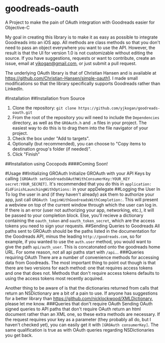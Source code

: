 goodreads-oauth
===============

A Project to make the pain of OAuth integration with Goodreads easier for Objective-C

My goal in creating this library is to make it as easy as possible to integrate Goodreads into an iOS app. All methods are class methods so that you don't need to pass an object everywhere you want to use the API. However, the result is that the UI for version 1.0 is not customizable without editing the source. If you have suggestions, requests or want to contribute, create an issue, email at <yjkogan@gmail.com>, or just submit a pull request.

The underlying OAuth library is that of Christian Hansen and is available at <https://github.com/Christian-Hansen/simple-oauth1>. I made small modifications so that the library specifically supports Goodreads rather than LinkedIn.

#Installation
##Installation from Source
1. Clone the repository: `git clone https://github.com/yjkogan/goodreads-oauth.git`
2. From the root of the repository you will need to include the `Dependencies` directory, as well as the `GROAuth.h` and `.m` files in your project. The easiest way to do this is to drag them into the file navigator of your project.
3. Check the box under "Add to targets".
4. Optionally (but recommended), you can choose to "Copy items to destination group's folder (if needed)".
5. Click "Finish"

##Installation using Cocopods
####Coming Soon!

#Usage
##Initializing GROAuth
Initialize GROAuth with your API Keys by calling `[GROAuth setGoodreadsOAuthWithConsumerKey:YOUR_KEY secret:YOUR_SECRET]`. It's recommended that you do this in `application: didFinishLaunchingWithOptions:` in your appDelegate
##Logging the User In
To log the user in and (if they haven't already) ask them to authorize your app, just call `GROAuth loginWithGoodreadsWithCompletion:`. This will present a webview on top of the current window through which the user can log in. If there is an error (user not authorizing your app, networking, etc.), it will be passed to your completion block. Else, you'll recieve a dictionary containing the `oauth_token` and `oauth_token_secret`, which are the access tokens you need to sign your requests.
##Sending Queries to Goodreads
All paths sent to GROAuth should be the paths listed in the documentation for the Goodreads API, minus the leading `http://goodreads.com`, so for example, if you wanted to use the `auth.user` method, you would want to give the path `api/auth_user`. This is concatonated onto the goodreads home URL. For some reason, not all api paths start with `/api`…
###Queries requiring OAuth
There are a number of convenience methods for accessing data from Goodreads. The most important thing to point out though is that there are two versions for each method: one that requires access tokens and one that does not. Methods that don't require access tokens defaults to using the access tokens most recently acquired.

Another thing to be aware of is that the dictionaries returned from calls that return an NSDictionary are a bit of a pain to use. If anyone has suggestions for a better library than <https://github.com/nicklockwood/XMLDictionary>, please let me know.
###Queries that don't require OAuth
Sending OAuth signed queries to API paths that don't require OAuth return an html document rather than an XML one, so these extra methods are necessary. If the request requires your key as a parameter (they probably all do, but I haven't checked yet), you can easily get it with `[GROAuth consumerKey]`. The same qualification is true as with OAuth queries regarding NSDictionaries you get back.
